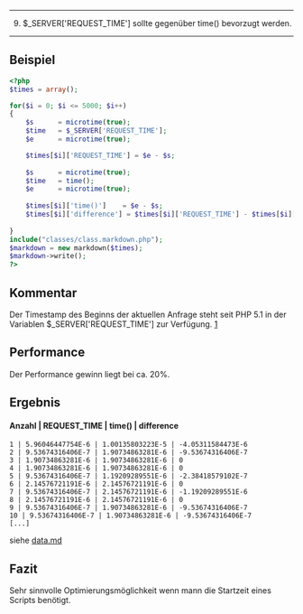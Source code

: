 ----
9. $_SERVER['REQUEST_TIME'] sollte gegenüber time() bevorzugt werden.
----

Beispiel
--------
```php
<?php
$times = array();

for($i = 0; $i <= 5000; $i++)
{
	$s		= microtime(true);
	$time	= $_SERVER['REQUEST_TIME'];
	$e 		= microtime(true);

	$times[$i]['REQUEST_TIME'] = $e - $s;
	
	$s		= microtime(true);
	$time	= time();
	$e		= microtime(true);
	
	$times[$i]['time()']	= $e - $s;
	$times[$i]['difference'] = $times[$i]['REQUEST_TIME'] - $times[$i]['time()'];
	
}
include("classes/class.markdown.php");
$markdown = new markdown($times);
$markdown->write();
?>
```
Kommentar
---------
Der Timestamp des Beginns der aktuellen Anfrage steht seit PHP 5.1 in der Variablen $_SERVER['REQUEST_TIME'] zur Verfügung. [1](http://de3.php.net/manual/de/function.time.php#refsect1-function.time-notes)

Performance
-----------
Der Performance gewinn liegt bei ca. 20%.

Ergebnis
-------

#### Anzahl | REQUEST_TIME | time() | difference
```
1 | 5.96046447754E-6 | 1.00135803223E-5 | -4.05311584473E-6
2 | 9.53674316406E-7 | 1.90734863281E-6 | -9.53674316406E-7
3 | 1.90734863281E-6 | 1.90734863281E-6 | 0
4 | 1.90734863281E-6 | 1.90734863281E-6 | 0
5 | 9.53674316406E-7 | 1.19209289551E-6 | -2.38418579102E-7
6 | 2.14576721191E-6 | 2.14576721191E-6 | 0
7 | 9.53674316406E-7 | 2.14576721191E-6 | -1.19209289551E-6
8 | 2.14576721191E-6 | 2.14576721191E-6 | 0
9 | 9.53674316406E-7 | 1.90734863281E-6 | -9.53674316406E-7
10 | 9.53674316406E-7 | 1.90734863281E-6 | -9.53674316406E-7
[...]
```
siehe [data.md](data.md)

Fazit
------
Sehr sinnvolle Optimierungsmöglichkeit wenn mann die Startzeit eines Scripts benötigt.
